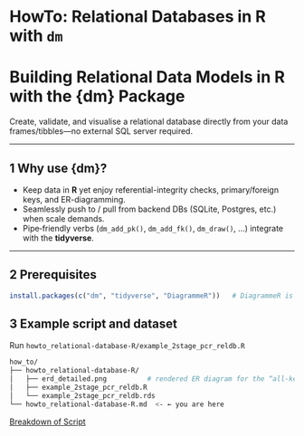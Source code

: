 # HowTo: Relational Databases in R with `dm`


# Building Relational Data Models in **R** with the **{dm}** Package

Create, validate, and visualise a relational database directly from your data frames/tibbles—no external SQL server required.

---

## 1  Why use **{dm}?**
* Keep data in **R** yet enjoy referential-integrity checks, primary/foreign keys, and ER-diagramming.  
* Seamlessly push to / pull from backend DBs (SQLite, Postgres, etc.) when scale demands.  
* Pipe‐friendly verbs (`dm_add_pk()`, `dm_add_fk()`, `dm_draw()`, …) integrate with the **tidyverse**.

---

## 2  Prerequisites
```r
install.packages(c("dm", "tidyverse", "DiagrammeR"))   # DiagrammeR is pulled automatically by {dm}
```

## 3 Example script and dataset

Run `howto_relational-database-R/example_2stage_pcr_reldb.R`

```bash
how_to/
├── howto_relational-database-R/
│   ├── erd_detailed.png          # rendered ER diagram for the “all-keys” model
│   ├── example_2stage_pcr_reldb.R
│   └── example_2stage_pcr_reldb.rds
└── howto_relational-database-R.md  <- ← you are here
```

[Breakdown of Script](https://chatgpt.com/share/682cb6e5-fc28-800f-99bc-70823efe326e)